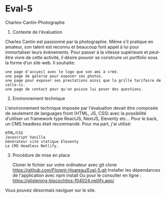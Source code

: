 # Eval-5
Charles-Cantin-Photographe

1. Contexte de l'évaluation

Charles Cantin est passionné par la photographie. Même s’il pratique en amateur, son talent est reconnu et beaucoup font appel à lui pour immortaliser leurs événements.
Pour passer à la vitesse supérieure et peut-être vivre de cette activité, il désire pouvoir se construire un portfolio sous la forme d’un site web.
Il souhaite:

    une page d'accueil avec le logo que son ami à créé.
    une page de galerie pour exposer ses photos.
    une page pour exposer ses prestations ainsi que la grille tarifaire de celle-ci.
    une page de contact pour qu'on puisse lui poser des questions.

2. Environnement technique

L'environnement technique imposée par l'évaluation devait être composée de seulement de languages front (HTML, JS, CSS) avec la possibilité d'utiliser un framework type ReactJS, NextJS, Eleventy etc...
Pour le back, un CMS headless était recommandé.
Pour ma part, j'ai utilisé:

    HTML/CSS
    Javascript Vanilla
    Générateur site statique Eleventy
    Le CMS Headless Netlify.

3. Procédure de mise en place

    Cloner le fichier sur votre ordinateur avec
    git clone https://github.com/Florent-Hoareau/Eval-5.git
    Installer les dépendances de l'application avec
    npm install
    Ou pour le consulter en ligne : https://glistening-biscochitos-f04024.netlify.app/

Vous pouvez désormais naviguer sur le site.
